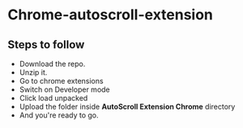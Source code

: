 # Chrome-autoscroll-extension
## Steps to follow
 - Download the repo.
 - Unzip it.
 - Go to chrome extensions
 - Switch on Developer mode
 - Click load unpacked
 - Upload the folder inside **AutoScroll Extension Chrome** directory
 - And you're ready to go.
 
